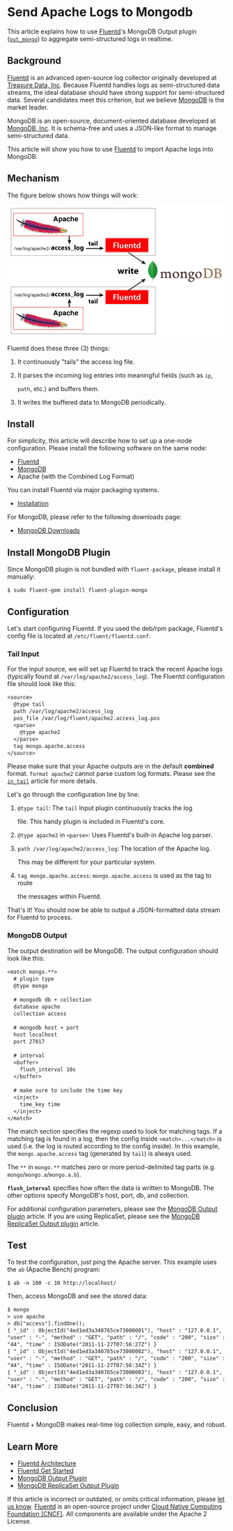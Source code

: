 # Send Apache Logs to Mongodb

This article explains how to use [Fluentd](http://fluentd.org/)'s MongoDB Output plugin \([`out_mongo`](../output/mongo.md)\) to aggregate semi-structured logs in realtime.

## Background

[Fluentd](http://fluentd.org/) is an advanced open-source log collector originally developed at [Treasure Data, Inc](http://www.treasuredata.com/). Because Fluentd handles logs as semi-structured data streams, the ideal database should have strong support for semi-structured data. Several candidates meet this criterion, but we believe [MongoDB](http://www.mongodb.org/) is the market leader.

MongoDB is an open-source, document-oriented database developed at [MongoDB, Inc](http://www.mongodb.com/). It is schema-free and uses a JSON-like format to manage semi-structured data.

This article will show you how to use [Fluentd](http://fluentd.org/) to import Apache logs into MongoDB.

## Mechanism

The figure below shows how things will work:

![Apache + MongoDB](../.gitbook/assets/apache-to-mongodb.png)

Fluentd does these three \(3\) things:

1. It continuously "tails" the access log file.
2. It parses the incoming log entries into meaningful fields \(such as `ip`,

   `path`, etc.\) and buffers them.

3. It writes the buffered data to MongoDB periodically.

## Install

For simplicity, this article will describe how to set up a one-node configuration. Please install the following software on the same node:

* [Fluentd](http://fluentd.org/)
* [MongoDB](http://www.mongodb.org/)
* Apache \(with the Combined Log Format\)

You can install Fluentd via major packaging systems.

* [Installation](../installation/)

For MongoDB, please refer to the following downloads page:

* [MongoDB Downloads](http://www.mongodb.org/downloads)

## Install MongoDB Plugin

Since MongoDB plugin is not bundled with `fluent-package`, please install it manually:

```text
$ sudo fluent-gem install fluent-plugin-mongo
```

## Configuration

Let's start configuring Fluentd. If you used the deb/rpm package, Fluentd's config file is located at `/etc/fluent/fluentd.conf`.

### Tail Input

For the input source, we will set up Fluentd to track the recent Apache logs \(typically found at `/var/log/apache2/access_log`\). The Fluentd configuration file should look like this:

```text
<source>
  @type tail
  path /var/log/apache2/access_log
  pos_file /var/log/fluent/apache2.access_log.pos
  <parse>
    @type apache2
  </parse>
  tag mongo.apache.access
</source>
```

Please make sure that your Apache outputs are in the default **combined** format. `format apache2` cannot parse custom log formats. Please see the [`in_tail`](../input/tail.md) article for more details.

Let's go through the configuration line by line:

1. `@type tail`: The `tail` Input plugin continuously tracks the log

   file. This handy plugin is included in Fluentd's core.

2. `@type apache2` in `<parse>`: Uses Fluentd's built-in Apache log parser.
3. `path /var/log/apache2/access_log`: The location of the Apache log.

   This may be different for your particular system.

4. `tag mongo.apache.access`: `mongo.apache.access` is used as the tag to route

   the messages within Fluentd.

That's it! You should now be able to output a JSON-formatted data stream for Fluentd to process.

### MongoDB Output

The output destination will be MongoDB. The output configuration should look like this:

```text
<match mongo.**>
  # plugin type
  @type mongo

  # mongodb db + collection
  database apache
  collection access

  # mongodb host + port
  host localhost
  port 27017

  # interval
  <buffer>
    flush_interval 10s
  </buffer>

  # make sure to include the time key
  <inject>
    time_key time
  </inject>
</match>
```

The match section specifies the regexp used to look for matching tags. If a matching tag is found in a log, then the config inside `<match>...</match>` is used \(i.e. the log is routed according to the config inside\). In this example, the `mongo.apache.access` tag \(generated by `tail`\) is always used.

The `**` in `mongo.**` matches zero or more period-delimited tag parts \(e.g. `mongo`/`mongo.a`/`mongo.a.b`\).

**`flush_interval`** specifies how often the data is written to MongoDB. The other options specify MongoDB's host, port, db, and collection.

For additional configuration parameters, please see the [MongoDB Output plugin](../output/mongo.md) article. If you are using ReplicaSet, please see the [MongoDB ReplicaSet Output plugin](../output/mongo_replset.md) article.

## Test

To test the configuration, just ping the Apache server. This example uses the `ab` \(Apache Bench\) program:

```text
$ ab -n 100 -c 10 http://localhost/
```

Then, access MongoDB and see the stored data:

```text
$ mongo
> use apache
> db["access"].findOne();
{ "_id" : ObjectId("4ed1ed3a340765ce73000001"), "host" : "127.0.0.1", "user" : "-", "method" : "GET", "path" : "/", "code" : "200", "size" : "44", "time" : ISODate("2011-11-27T07:56:27Z") }
{ "_id" : ObjectId("4ed1ed3a340765ce73000002"), "host" : "127.0.0.1", "user" : "-", "method" : "GET", "path" : "/", "code" : "200", "size" : "44", "time" : ISODate("2011-11-27T07:56:34Z") }
{ "_id" : ObjectId("4ed1ed3a340765ce73000003"), "host" : "127.0.0.1", "user" : "-", "method" : "GET", "path" : "/", "code" : "200", "size" : "44", "time" : ISODate("2011-11-27T07:56:34Z") }
```

## Conclusion

Fluentd + MongoDB makes real-time log collection simple, easy, and robust.

## Learn More

* [Fluentd Architecture](https://www.fluentd.org/architecture)
* [Fluentd Get Started](../quickstart/)
* [MongoDB Output Plugin](../output/mongo.md)
* [MongoDB ReplicaSet Output Plugin](../output/mongo_replset.md)

If this article is incorrect or outdated, or omits critical information, please [let us know](https://github.com/fluent/fluentd-docs-gitbook/issues?state=open). [Fluentd](http://www.fluentd.org/) is an open-source project under [Cloud Native Computing Foundation \(CNCF\)](https://cncf.io/). All components are available under the Apache 2 License.

